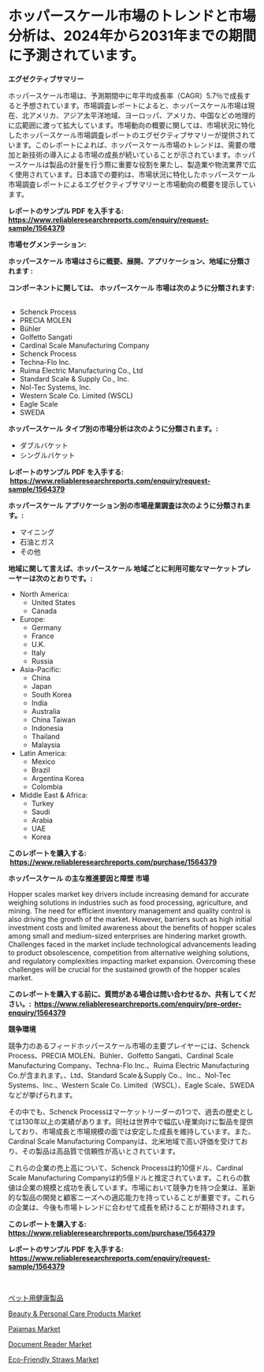<p><h1>ホッパースケール市場のトレンドと市場分析は、2024年から2031年までの期間に予測されています。</h1></p><p><strong>エグゼクティブサマリー</strong></p>
<p><p>ホッパースケール市場は、予測期間中に年平均成長率（CAGR）5.7％で成長すると予想されています。市場調査レポートによると、ホッパースケール市場は現在、北アメリカ、アジア太平洋地域、ヨーロッパ、アメリカ、中国などの地理的に広範囲に渡って拡大しています。市場動向の概要に関しては、市場状況に特化したホッパースケール市場調査レポートのエグゼクティブサマリーが提供されています。このレポートによれば、ホッパースケール市場のトレンドは、需要の増加と新技術の導入による市場の成長が続いていることが示されています。ホッパースケールは製品の計量を行う際に重要な役割を果たし、製造業や物流業界で広く使用されています。日本語での要約は、市場状況に特化したホッパースケール市場調査レポートによるエグゼクティブサマリーと市場動向の概要を提示しています。</p></p>
<p><strong>レポートのサンプル PDF を入手する: <a href="https://www.reliableresearchreports.com/enquiry/request-sample/1564379">https://www.reliableresearchreports.com/enquiry/request-sample/1564379</a></strong></p>
<p><strong>市場セグメンテーション:</strong></p>
<p><strong> ホッパースケール 市場はさらに概要、展開、アプリケーション、地域に分類されます :</strong></p>
<p><strong>コンポーネントに関しては、 ホッパースケール 市場は次のように分類されます: &nbsp;</strong></p>
<p><ul><li>Schenck Process</li><li>PRECIA MOLEN</li><li>Bühler</li><li>Golfetto Sangati</li><li>Cardinal Scale Manufacturing Company</li><li>Schenck Process</li><li>Techna-Flo Inc.</li><li>Ruima Electric Manufacturing Co., Ltd</li><li>Standard Scale & Supply Co., Inc.</li><li>Nol-Tec Systems, Inc.</li><li>Western Scale Co. Limited (WSCL)</li><li>Eagle Scale</li><li>SWEDA</li></ul></p>
<p><strong> ホッパースケール タイプ別の市場分析は次のように分類されます。:</strong></p>
<p><ul><li>ダブルバケット</li><li>シングルバケット</li></ul></p>
<p><strong>レポートのサンプル PDF を入手する: &nbsp;<a href="https://www.reliableresearchreports.com/enquiry/request-sample/1564379">https://www.reliableresearchreports.com/enquiry/request-sample/1564379</a></strong></p>
<p><strong> ホッパースケール アプリケーション別の市場産業調査は次のように分類されます。:</strong></p>
<p><ul><li>マイニング</li><li>石油とガス</li><li>その他</li></ul></p>
<p><strong>地域に関して言えば、ホッパースケール 地域ごとに利用可能なマーケットプレーヤーは次のとおりです。:</strong></p>
<p><ul>
    <li>
        North America:
        <ul>
            <li>United States</li>
            <li>Canada</li>
        </ul>
    </li>
    <li>
        Europe:
        <ul>
            <li>Germany</li>
            <li>France</li>
            <li>U.K.</li>
            <li>Italy</li>
            <li>Russia</li>
        </ul>
    </li>
    <li>
        Asia-Pacific:
        <ul>
            <li>China</li>
            <li>Japan</li>
            <li>South Korea</li>
            <li>India</li>
            <li>Australia</li>
            <li>China Taiwan</li>
            <li>Indonesia</li>
            <li>Thailand</li>
            <li>Malaysia</li>
        </ul>
    </li>
    <li>
        Latin America:
        <ul>
            <li>Mexico</li>
            <li>Brazil</li>
            <li>Argentina Korea</li>
            <li>Colombia</li>
        </ul>
    </li>
    <li>
        Middle East & Africa:
        <ul>
            <li>Turkey</li>
            <li>Saudi</li>
            <li>Arabia</li>
            <li>UAE</li>
            <li>Korea</li>
        </ul>
    </li>
    </ul></p>
<p><strong>このレポートを購入する: &nbsp;<a href="https://www.reliableresearchreports.com/purchase/1564379">https://www.reliableresearchreports.com/purchase/1564379</a></strong></p>
<p><strong>ホッパースケール の主な推進要因と障壁 市場</strong></p>
<p><p>Hopper scales market key drivers include increasing demand for accurate weighing solutions in industries such as food processing, agriculture, and mining. The need for efficient inventory management and quality control is also driving the growth of the market. However, barriers such as high initial investment costs and limited awareness about the benefits of hopper scales among small and medium-sized enterprises are hindering market growth. Challenges faced in the market include technological advancements leading to product obsolescence, competition from alternative weighing solutions, and regulatory complexities impacting market expansion. Overcoming these challenges will be crucial for the sustained growth of the hopper scales market.</p></p>
<p><strong>このレポートを購入する前に、質問がある場合は問い合わせるか、共有してください。:&nbsp; <a href="https://www.reliableresearchreports.com/enquiry/pre-order-enquiry/1564379">https://www.reliableresearchreports.com/enquiry/pre-order-enquiry/1564379</a></strong></p>
<p><strong>競争環境</strong></p>
<p><p>競争力のあるフィードホッパースケール市場の主要プレイヤーには、Schenck Process、PRECIA MOLEN、Bühler、Golfetto Sangati、Cardinal Scale Manufacturing Company、Techna-Flo Inc.、Ruima Electric Manufacturing Co.が含まれます。、Ltd、Standard Scale＆Supply Co.、Inc.、Nol-Tec Systems、Inc.、Western Scale Co. Limited（WSCL）、Eagle Scale、SWEDAなどが挙げられます。</p><p>その中でも、Schenck Processはマーケットリーダーの1つで、過去の歴史としては130年以上の実績があります。同社は世界中で幅広い産業向けに製品を提供しており、市場成長と市場規模の面では安定した成長を維持しています。また、Cardinal Scale Manufacturing Companyは、北米地域で高い評価を受けており、その製品は高品質で信頼性が高いとされています。</p><p>これらの企業の売上高について、Schenck Processは約10億ドル、Cardinal Scale Manufacturing Companyは約5億ドルと推定されています。これらの数値は企業の規模と成功を表しています。市場において競争力を持つ企業は、革新的な製品の開発と顧客ニーズへの適応能力を持っていることが重要です。これらの企業は、今後も市場トレンドに合わせて成長を続けることが期待されます。</p></p>
<p><strong>このレポートを購入する: &nbsp; <a href="https://www.reliableresearchreports.com/purchase/1564379">https://www.reliableresearchreports.com/purchase/1564379</a></strong></p>
<p><strong>レポートのサンプル PDF を入手する: &nbsp;<a href="https://www.reliableresearchreports.com/enquiry/request-sample/1564379">https://www.reliableresearchreports.com/enquiry/request-sample/1564379</a></strong><strong></strong></p>
<p>&nbsp;</p>
<p><p><a href="https://github.com/sghwr779811674/Market-Research-Report-List-1/blob/main/67077476419.md">ペット用健康製品</a></p><p><a href="https://github.com/mharielmesa/Market-Research-Report-List-2/blob/main/beauty-personal-care-products-market.md">Beauty & Personal Care Products Market</a></p><p><a href="https://github.com/dringals/Market-Research-Report-List-3/blob/main/pajamas-market.md">Pajamas Market</a></p><p><a href="https://issuu.com/reportprime-2/docs/document-reader-market-size-2030.pptx">Document Reader Market</a></p><p><a href="https://issuu.com/reportprime-2/docs/eco-friendly-straws-market-size-2030.pptx">Eco-Friendly Straws Market</a></p></p>